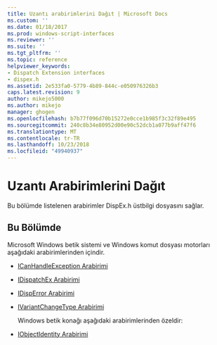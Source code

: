 ```yaml
---
title: Uzantı arabirimlerini Dağıt | Microsoft Docs
ms.custom: ''
ms.date: 01/18/2017
ms.prod: windows-script-interfaces
ms.reviewer: ''
ms.suite: ''
ms.tgt_pltfrm: ''
ms.topic: reference
helpviewer_keywords:
- Dispatch Extension interfaces
- dispex.h
ms.assetid: 2e533fa0-5779-4b89-844c-e050976326b3
caps.latest.revision: 9
author: mikejo5000
ms.author: mikejo
manager: ghogen
ms.openlocfilehash: b7b77f096d70b15272e0cce1b985f3c32f89e495
ms.sourcegitcommit: 240c8b34e80952d00e90c52dcb1a077b9aff47f6
ms.translationtype: MT
ms.contentlocale: tr-TR
ms.lasthandoff: 10/23/2018
ms.locfileid: "49940937"
---
```

# <a name="dispatch-extension-interfaces"></a>Uzantı Arabirimlerini Dağıt
Bu bölümde listelenen arabirimler DispEx.h üstbilgi dosyasını sağlar.  

## <a name="in-this-section"></a>Bu Bölümde  
 Microsoft Windows betik sistemi ve Windows komut dosyası motorları aşağıdaki arabirimlerinden içindir.  

- [ICanHandleException Arabirimi](../../winscript/reference/icanhandleexception-interface.md)  

- [IDispatchEx Arabirimi](../../winscript/reference/idispatchex-interface.md)  

- [IDispError Arabirimi](../../winscript/reference/idisperror-interface.md)  

- [IVariantChangeType Arabirimi](../../winscript/reference/ivariantchangetype-interface.md)  

  Windows betik konağı aşağıdaki arabirimlerinden özeldir:  

- [IObjectIdentity Arabirimi](../../winscript/reference/iobjectidentity-interface.md)
